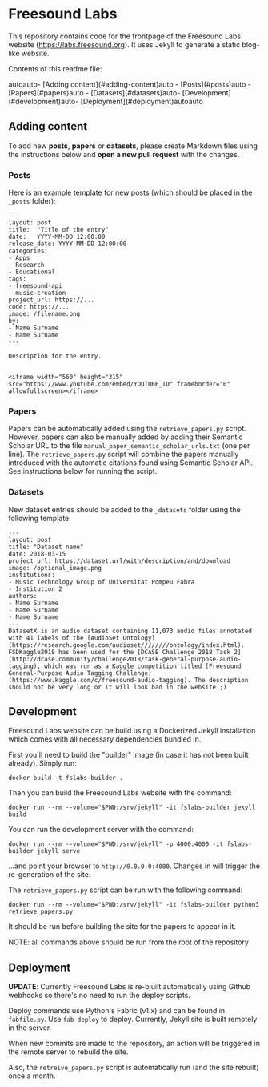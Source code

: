 # Freesound Labs

This repository contains code for the frontpage of the Freesound Labs website (https://labs.freesound.org). It uses Jekyll to generate a static blog-like website.

Contents of this readme file:

<!-- TOC depthFrom:2 -->autoauto- [Adding content](#adding-content)auto    - [Posts](#posts)auto    - [Papers](#papers)auto    - [Datasets](#datasets)auto- [Development](#development)auto- [Deployment](#deployment)autoauto<!-- /TOC -->


## Adding content

To add new **posts**, **papers** or **datasets**, please create Markdown files using the instructions below and **open a new pull request** with the changes.


### Posts

Here is an example template for new posts (which should be placed in the `_posts` folder):

```
---
layout: post
title:  "Title of the entry"
date:   YYYY-MM-DD 12:00:00
release_date: YYYY-MM-DD 12:00:00
categories: 
- Apps
- Research
- Educational
tags: 
- freesound-api
- music-creation
project_url: https://...
code: https://...
image: /filename.png
by: 
- Name Surname
- Name Surname
---

Description for the entry.


<iframe width="560" height="315" src="https://www.youtube.com/embed/YOUTUBE_ID" frameborder="0" allowfullscreen></iframe>

```

### Papers

Papers can be automatically added using the `retrieve_papers.py` script. However, papers can also be manually added by adding their
Semantic Scholar URL to the file `manual_paper_semantic_scholar_urls.txt` (one per line). The `retrieve_papers.py` script will combine the
papers manually introduced with the automatic citations found using Semantic Scholar API. See
instructions below for running the script.

### Datasets

New dataset entries should be added to the `_datasets` folder using the following template:

```
---
layout: post
title: "Dataset name"
date: 2018-03-15
project_url: https://dataset.url/with/description/and/download
image: /optional_image.png
institutions:
- Music Technology Group of Universitat Pompeu Fabra
- Institution 2
authors: 
- Name Surname
- Name Surname
- Name Surname
---
DatasetX is an audio dataset containing 11,073 audio files annotated with 41 labels of the [AudioSet Ontology](https://research.google.com/audioset////////ontology/index.html). FSDKaggle2018 has been used for the [DCASE Challenge 2018 Task 2](http://dcase.community/challenge2018/task-general-purpose-audio-tagging), which was run as a Kaggle competition titled [Freesound General-Purpose Audio Tagging Challenge](https://www.kaggle.com/c/freesound-audio-tagging). The description should not be very long or it will look bad in the website ;)

```


## Development

Freesound Labs website can be build using a Dockerized Jekyll installation which comes with all necessary dependencies bundled in.

First you'll need to build the "builder" image (in case it has not been built already). Simply run:

    docker build -t fslabs-builder .  


Then you can build the Freesound Labs website with the command:

    docker run --rm --volume="$PWD:/srv/jekyll" -it fslabs-builder jekyll build


You can run the development server with the command:

    docker run --rm --volume="$PWD:/srv/jekyll" -p 4000:4000 -it fslabs-builder jekyll serve

...and point your browser to `http://0.0.0.0:4000`. Changes in will trigger the re-generation of the site.


The `retrieve_papers.py` script can be run with the following command:

    docker run --rm --volume="$PWD:/srv/jekyll" -it fslabs-builder python3 retrieve_papers.py

It should be run before building the site for the papers to appear in it.

NOTE: all commands above should be run from the root of the repository


## Deployment

**UPDATE**: Currently Freesound Labs is re-bjuilt automatically using Github webhooks so there's no need to run the deploy scripts.

Deploy commands use Python's Fabric (v1.x) and can be found in `fabfile.py`. Use `fab deploy` to deploy. 
Currently, Jekyll site is built remotely in the server.

When new commits are made to the repository, an action will be triggered in the remote server to rebuild the site.

Also, the `retreive_papers.py` script is automatically run (and the site rebuilt) once a month.

